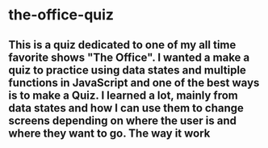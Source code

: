 # the-office-quiz

## This is a quiz dedicated to one of my all time favorite shows "The  Office". I wanted a make a quiz to practice using data states and multiple functions in JavaScript and one of the best ways is to make a Quiz. I learned a lot, mainly from data states and how I can use them to change screens depending on where the user is and where they want to go. The way it work